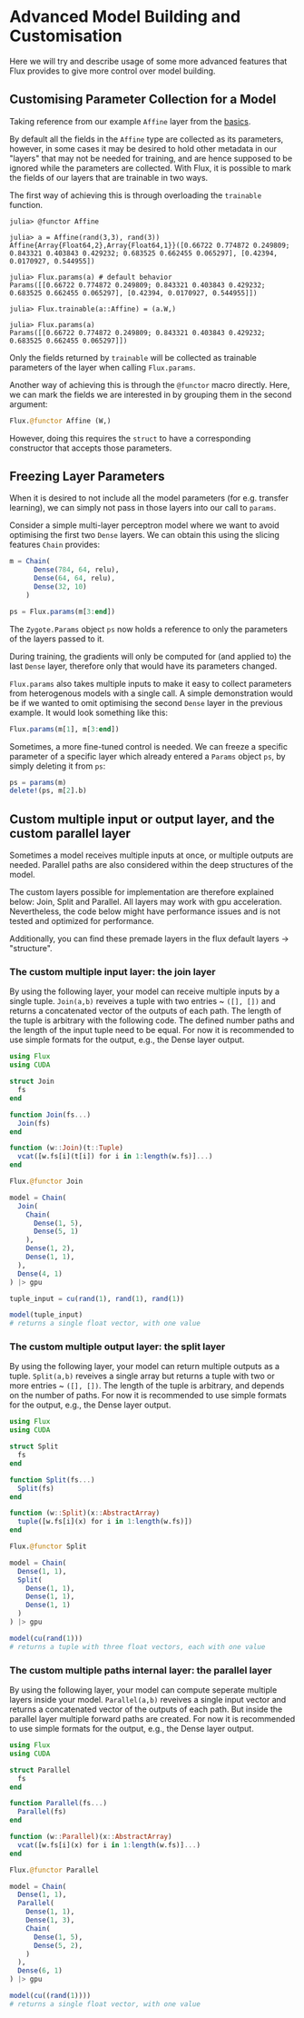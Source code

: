 # Advanced Model Building and Customisation

Here we will try and describe usage of some more advanced features that Flux provides to give more control over model building.

## Customising Parameter Collection for a Model

Taking reference from our example `Affine` layer from the [basics](basics.md#Building-Layers-1).

By default all the fields in the `Affine` type are collected as its parameters, however, in some cases it may be desired to hold other metadata in our "layers" that may not be needed for training, and are hence supposed to be ignored while the parameters are collected. With Flux, it is possible to mark the fields of our layers that are trainable in two ways.

The first way of achieving this is through overloading the `trainable` function.

```julia-repl
julia> @functor Affine

julia> a = Affine(rand(3,3), rand(3))
Affine{Array{Float64,2},Array{Float64,1}}([0.66722 0.774872 0.249809; 0.843321 0.403843 0.429232; 0.683525 0.662455 0.065297], [0.42394, 0.0170927, 0.544955])

julia> Flux.params(a) # default behavior
Params([[0.66722 0.774872 0.249809; 0.843321 0.403843 0.429232; 0.683525 0.662455 0.065297], [0.42394, 0.0170927, 0.544955]])

julia> Flux.trainable(a::Affine) = (a.W,)

julia> Flux.params(a)
Params([[0.66722 0.774872 0.249809; 0.843321 0.403843 0.429232; 0.683525 0.662455 0.065297]])
```

Only the fields returned by `trainable` will be collected as trainable parameters of the layer when calling `Flux.params`.

Another way of achieving this is through the `@functor` macro directly. Here, we can mark the fields we are interested in by grouping them in the second argument:

```julia
Flux.@functor Affine (W,)
```

However, doing this requires the `struct` to have a corresponding constructor that accepts those parameters.

## Freezing Layer Parameters

When it is desired to not include all the model parameters (for e.g. transfer learning), we can simply not pass in those layers into our call to `params`.

Consider a simple multi-layer perceptron model where we want to avoid optimising the first two `Dense` layers. We can obtain
this using the slicing features `Chain` provides:

```julia
m = Chain(
      Dense(784, 64, relu),
      Dense(64, 64, relu),
      Dense(32, 10)
    )

ps = Flux.params(m[3:end])
```

The `Zygote.Params` object `ps` now holds a reference to only the parameters of the layers passed to it.

During training, the gradients will only be computed for (and applied to) the last `Dense` layer, therefore only that would have its parameters changed.

`Flux.params` also takes multiple inputs to make it easy to collect parameters from heterogenous models with a single call. A simple demonstration would be if we wanted to omit optimising the second `Dense` layer in the previous example. It would look something like this:

```julia
Flux.params(m[1], m[3:end])
```

Sometimes, a more fine-tuned control is needed. 
We can freeze a specific parameter of a specific layer which already entered a `Params` object `ps`, 
by simply deleting it from `ps`:

```julia
ps = params(m)
delete!(ps, m[2].b) 
```

## Custom multiple input or output layer, and the custom parallel layer

Sometimes a model receives multiple inputs at once, or multiple outputs are needed. Parallel paths are also considered within the deep structures of the model.

The custom layers possible for implementation are therefore explained below: Join, Split and Parallel. All layers may work with gpu acceleration. Nevertheless, the code below might have performance issues and is not tested and optimized for performance.

Additionally, you can find these premade layers in the flux default layers -> "structure".

### The custom multiple input layer: the join layer

By using the following layer, your model can receive multiple inputs by a single tuple. `Join(a,b)` reveives a tuple with two entries ~ `([], [])` and returns a concatenated vector of the outputs of each path. The length of the tuple is arbitrary with the following code. The defined number paths and the length of the input tuple need to be equal. For now it is recommended to use simple formats for the output, e.g., the Dense layer output.

```julia
using Flux
using CUDA

struct Join
  fs
end

function Join(fs...)
  Join(fs)
end

function (w::Join)(t::Tuple)
  vcat([w.fs[i](t[i]) for i in 1:length(w.fs)]...)
end

Flux.@functor Join

model = Chain(
  Join(
    Chain(
      Dense(1, 5),
      Dense(5, 1)
    ),
    Dense(1, 2),
    Dense(1, 1),
  ),
  Dense(4, 1)
) |> gpu

tuple_input = cu(rand(1), rand(1), rand(1))

model(tuple_input)
# returns a single float vector, with one value
```

### The custom multiple output layer: the split layer

By using the following layer, your model can return multiple outputs as a tuple. `Split(a,b)` reveives a single array but returns a tuple with two or more entries ~ `([], [])`. The length of the tuple is arbitrary, and depends on the number of paths. For now it is recommended to use simple formats for the output, e.g., the Dense layer output.

```julia
using Flux
using CUDA

struct Split
  fs
end

function Split(fs...)
  Split(fs)
end

function (w::Split)(x::AbstractArray)
  tuple([w.fs[i](x) for i in 1:length(w.fs)])
end

Flux.@functor Split

model = Chain(
  Dense(1, 1),
  Split(
    Dense(1, 1),
    Dense(1, 1),
    Dense(1, 1)
  )
) |> gpu

model(cu(rand(1))) 
# returns a tuple with three float vectors, each with one value
```

### The custom multiple paths internal layer: the parallel layer

By using the following layer, your model can compute seperate multiple layers inside your model. `Parallel(a,b)` reveives a single input vector and returns a concatenated vector of the outputs of each path. But inside the parallel layer multiple forward paths are created. For now it is recommended to use simple formats for the output, e.g., the Dense layer output.

```julia
using Flux
using CUDA

struct Parallel
  fs
end

function Parallel(fs...)
  Parallel(fs)
end

function (w::Parallel)(x::AbstractArray)
  vcat([w.fs[i](x) for i in 1:length(w.fs)]...)
end

Flux.@functor Parallel

model = Chain(
  Dense(1, 1),
  Parallel(
    Dense(1, 1),
    Dense(1, 3),
    Chain(
      Dense(1, 5),
      Dense(5, 2),
    )
  ),
  Dense(6, 1)
) |> gpu

model(cu((rand(1))))
# returns a single float vector, with one value
```









